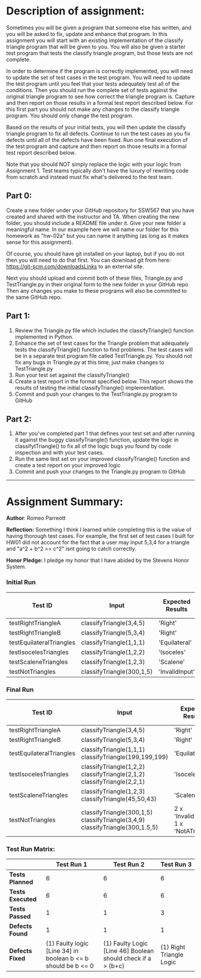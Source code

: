 # **Description of assignment:**

Sometimes you will be given a program that someone else has written, and you will be asked to fix, update and enhance that program.  In this assignment you will start with an existing implementation of the classify triangle program that will be given to you.  You will also be given a starter test program that tests the classify triangle program, but those tests are not complete.

In order to determine if the program is correctly implemented, you will need to update the set of test cases in the test program. You will need to update the test program until you feel that your tests adequately test all of the conditions. Then you should run the complete set of tests against the original triangle program to see how correct the triangle program is. Capture and then report on those results in a formal test report described below. For this first part you should not make any changes to the classify triangle program. You should only change the test program.

Based on the results of your initial tests, you will then update the classify triangle program to fix all defects. Continue to run the test cases as you fix defects until all of the defects have been fixed. Run one final execution of the test program and capture and then report on those results in a formal test report described below.   

Note that you should NOT simply replace the logic with your logic from Assignment 1. Test teams typically don't have the luxury of rewriting code from scratch and instead must fix what's delivered to the test team. 

## **Part 0:**

Create a new folder under your GitHub repository for SSW567 that you have created and shared with the instructor and TA. When creating the new folder, you should include a README file under it. Give your new folder a meaningful name. In our example here we will name our folder for this homework as "hw-02a" but you can name it anything (as long as it makes sense for this assignment).   

Of course, you should have git installed on your laptop, but if you do not then you will need to do that first. You can download git from here: https://git-scm.com/downloadsLinks to an external site. 

Next you should upload and commit both of these files, Triangle.py and TestTriangle.py in their original form to the new folder in your GitHub repo Then any changes you make to these programs will also be committed to the same GitHub repo.

## **Part 1:**

1. Review the Triangle.py file which includes the classifyTriangle() function implemented in Python.  
2. Enhance the set of test cases for the Triangle problem that adequately tests the classifyTriangle() function to find problems. The test cases will be in a separate test program file called TestTriangle.py. You should not fix any bugs in Triangle.py at this time, just make changes to TestTriangle.py
3. Run your test set against the classifyTriangle()
4. Create a test report in the format specified below.  This report shows the results of testing the initial classifyTriangle() implementation.
5. Commit and push your changes to the TestTriangle.py program to GitHub

## **Part 2:**

1. After you've completed part 1 that defines your test set and after running it against the buggy classifyTriangle() function, update the logic in classifytTriangle() to fix all of the logic bugs you found by code inspection and with your test cases.
2. Run the same test set on your improved classifyTriangle() function and create a test report on your improved logic
3. Commit and push your changes to the Triangle.py program to GitHub


----------------------------------------------------------------------------------
# **Assignment Summary:**

**Author**: Romeo Parreott

**Reflection:**  Something I think I learned while completing this is the value of having thorough test cases. For example, the first set of test cases I built for HW01 did not account for the fact that a user may input 5,3,4 for a triangle and "a^2 + b^2 == c^2" isnt going to catch correctly. 

**Honor Pledge:** I pledge my honor that I have abided by the Stevens Honor System.

### Initial Run
|Test ID|Input|Expected Results|Actual Result|Pass or Fail|
|---|---|---|---|---|
|testRightTriangleA|classifyTriangle(3,4,5)|'Right'|'InvalidInput'|Fail|
|testRightTriangleB|classifyTriangle(5,3,4)|'Right'|'InvalidInput'|Fail|
|testEquilateralTriangles|classifyTriangle(1,1,1)|'Equilateral'|'InvalidInput'|Fail|
|testIsocelesTriangles|classifyTriangle(1,2,2)|'Isoceles'|'InvalidInput'|Fail|
|testScaleneTriangles|classifyTriangle(1,2,3)|'Scalene'|'InvalidInput'|Fail|
|testNotTriangles|classifyTriangle(300,1,5)|'InvalidInput'|'InvalidInput'|Pass|

### Final Run
|Test ID|Input|Expected Results|Actual Result|Pass or Fail|
|---|---|---|---|---|
|testRightTriangleA|classifyTriangle(3,4,5)|'Right'|'Right'|Pass|
|testRightTriangleB|classifyTriangle(5,3,4)|'Right'|'Right'|Pass|
|testEquilateralTriangles|classifyTriangle(1,1,1) <br> classifyTriangle(199,199,199)|'Equilateral'|'Equilateral'|Pass|
|testIsocelesTriangles|classifyTriangle(1,2,2) <br> classifyTriangle(2,1,2) <br> classifyTriangle(2,2,1)|'Isoceles'|'Isoceles'|Pass|
|testScaleneTriangles|classifyTriangle(1,2,3) <br> classifyTriangle(45,50,43)|'Scalene'|'Scalene'|Pass|
|testNotTriangles|classifyTriangle(300,1,5) <br> classifyTriangle(3,4,9) <br> classifyTriangle(300,1.5,5)|2 x 'InvalidInput' <br> 1 x 'NotATriangle'|2 x 'InvalidInput' <br> 1 x 'NotATriangle'|Pass|

### **Test Run Matrix:**
||Test Run 1|Test Run 2|Test Run 3|
|---|---|---|---|
|**Tests Planned**|6|6|6|
|**Tests Executed**|6|6|6|
|**Tests Passed**|1|1|3|
|**Defects Found**|1|1|1|
|**Defects Fixed**|(1) Faulty logic [Line 34] in boolean b <= b should be b <= 0|(1) Faulty Logic [Line 46] Boolean should check if a > (b+c)|(1) Right Triangle Logic|
